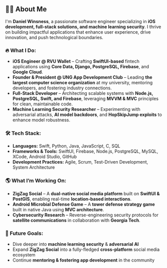 ## 🙋‍♂️ About Me  

I'm **Daniel Winsness**, a passionate software engineer specializing in **iOS development, full-stack solutions, and machine learning security**. I thrive on building impactful applications that enhance user experience, drive innovation, and push technological boundaries.  

### 🔥 What I Do:
- **iOS Engineer @ RVU Wallet** – Crafting **SwiftUI-based** fintech applications using **Core Data, Django, PostgreSQL, Firebase**, and **Google Cloud**.  
- **Founder & President @ UNG App Development Club** – Leading **the largest computer science organization** at my university, mentoring developers, and fostering industry connections.  
- **Full-Stack Developer** – Architecting scalable systems with **Node.js, PostgreSQL, Swift, and Firebase**, leveraging **MVVM & MVC** principles for clean, maintainable code.  
- **Machine Learning Security Researcher** – Experimenting with adversarial attacks, **AI model backdoors**, and **HopSkipJump exploits** to enhance model robustness.  

### 🛠️ Tech Stack:
- **Languages:** Swift, Python, Java, JavaScript, C, SQL  
- **Frameworks & Tools:** SwiftUI, Firebase, Node.js, PostgreSQL, MySQL, XCode, Android Studio, GitHub  
- **Development Practices:** Agile, Scrum, Test-Driven Development, System Architecture  

### 🌎 What I’m Working On:
- **ZigZag Social** – A **dual-native social media platform** built on **SwiftUI & PostGIS**, enabling real-time **location-based interactions**.  
- **Android Microbial Defense Game** – A **tower defense strategy game** built in native Java using **MVC architecture**.  
- **Cybersecurity Research** – Reverse-engineering security protocols for **satellite communications** in collaboration with **Georgia Tech**.  

### 🎯 Future Goals:
- Dive deeper into **machine learning security** & **adversarial AI**  
- Expand **ZigZag Social** into a fully-fledged **cross-platform** social media ecosystem  
- Continue **mentoring & fostering app development** in the community  
